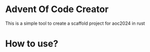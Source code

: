 # Advent Of Code Creator
This is a simple tool to create a scaffold project for aoc2024 in rust

# How to use?
